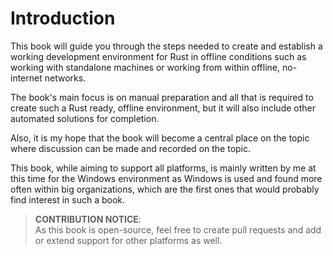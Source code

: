 # Introduction

This book will guide you through the steps needed to create and establish a working
development environment for Rust in offline conditions such as working with standalone machines or working from within offline, no-internet networks.

The book's main focus is on manual preparation and all that is required to create such a Rust ready,  offline environment, but it will also include other automated solutions for completion.

Also, it is my hope that the book will become a central place on the topic where discussion can be made and recorded on the topic.

This book, while aiming to support all platforms, is mainly written by me at this time for the Windows environment as Windows is used and found more often within big organizations, which are the first ones that would probably find interest in such a book.

> **CONTRIBUTION NOTICE**:  
> As this book is open-source, feel free to create pull requests and add or extend support
> for other platforms as well.
